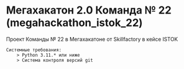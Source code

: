 # Мегахакатон 2.0 Команда № 22 (megahackathon_istok_22)

Проект Команды № 22 в Мегахакатоне от Skillfactory в кейсе ISTOK

```
Системные требования:
    > Python 3.11.* или ниже
    > Система контроля версий git 
```
